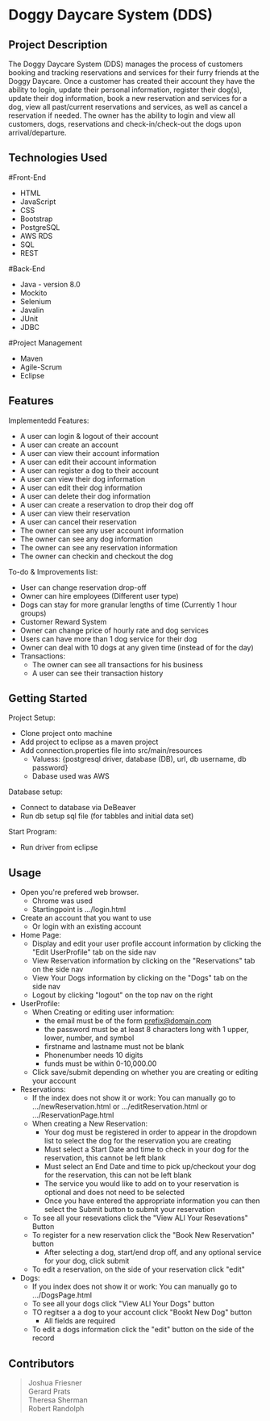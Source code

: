 # Doggy Daycare System (DDS)

## Project Description

The Doggy Daycare System (DDS) manages the process of customers booking and tracking reservations and services for their furry friends at the Doggy Daycare. Once a customer has created their account they have the ability to login, update their personal information, register their dog(s), update their dog information, book a new reservation and services for a dog, view all past/current reservations and services, as well as cancel a reservation if needed. The owner has the ability to login and view all customers, dogs, reservations and check-in/check-out the dogs upon arrival/departure. 

## Technologies Used
#Front-End
* HTML 
* JavaScript 
* CSS
* Bootstrap
* PostgreSQL
* AWS RDS
* SQL
* REST

#Back-End
* Java - version 8.0
* Mockito
* Selenium
* Javalin
* JUnit
* JDBC

#Project Management
* Maven
* Agile-Scrum
* Eclipse

## Features

Implementedd Features:

* A user can login & logout of their account
* A user can create an account
* A user can view their account information
* A user can edit their account information
* A user can register a dog to their account
* A user can view their dog information
* A user can edit their dog information
* A user can delete their dog information
* A user can create a reservation to drop their dog off
* A user can view their reservation
* A user can cancel their reservation
* The owner can see any user account information
* The owner can see any dog information
* The owner can see any reservation information
* The owner can checkin and checkout the dog

To-do & Improvements list:

* User can change reservation drop-off
* Owner can hire employees (Different user type)
* Dogs can stay for more granular lengths of time (Currently 1 hour groups)
* Customer Reward System
* Owner can change price of hourly rate and dog services
* Users can have more than 1 dog service for their dog
* Owner can deal with 10 dogs at any given time (instead of for the day)
* Transactions:
   * The owner can see all transactions for his business
   * A user can see their transaction history

## Getting Started

Project Setup:

* Clone project onto machine
* Add project to eclipse as a maven project
* Add connection.properties file into src/main/resources
   * Valuess: {postgresql driver, database (DB), url, db username, db password}
   * Dabase used was AWS
   
Database setup:

* Connect to database via DeBeaver
* Run db setup sql file (for tabbles and initial data set)

Start Program:

* Run driver from eclipse

## Usage

* Open you're prefered web browser.
   * Chrome was used
   * Startingpoint is .../login.html
* Create an account that you want to use
   * Or login with an existing account
* Home Page:
   * Display and edit your user profile account information by clicking the "Edit UserProfile" tab on the side nav
   * View Reservation information by clicking on the "Reservations" tab on the side nav
   * View Your Dogs information by clicking on the "Dogs" tab on the side nav
   * Logout by clicking "logout" on the top nav on the right
* UserProfile:
   * When Creating or editing user information:
      * the email must be of the form prefix@domain.com
      * the password must be at least 8 characters long with 1 upper, lower, number, and symbol
      * firstname and lastname must not be blank
      * Phonenumber needs 10 digits
      * funds must be within 0-10,000.00
   * Click save/submit depending on whether you are creating or editing your account
* Reservations:
   * If the index does not show it or work: You can manually go to .../newReservation.html or .../editReservation.html or .../ReservationPage.html
   * When creating a New Reservation:
	    * Your dog must be registered in order to appear in the dropdown list to select the dog for the reservation you are creating
	    * Must select a Start Date and time to check in your dog for the reservation, this cannot be left blank
	    * Must select an End Date and time to pick up/checkout your dog for the reservation, this can not be left blank
	    * The service you would like to add on to your reservation is optional and does not need to be selected
	    * Once you have entered the appropriate information you can then select the Submit button to submit your reservation
   * To see all your resevations click the "View ALl Your Resevations" Button
   * To register for a new reservation click the "Book New Reservation" button
      * After selecting a dog, start/end drop off, and any optional service for your dog, click submit
   * To edit a reservation, on the side of your reservation click "edit"
* Dogs:
   * If you index does not show it or work: You can manually go to .../DogsPage.html
   * To see all your dogs click "View ALl Your Dogs" button
   * TO regitser a a dog to your account click "Bookt New Dog" button
      * All fields are required
   * To edit a dogs information click the "edit" button on the side of the record

## Contributors

> Joshua Friesner  
> Gerard Prats  
> Theresa Sherman  
> Robert Randolph  
